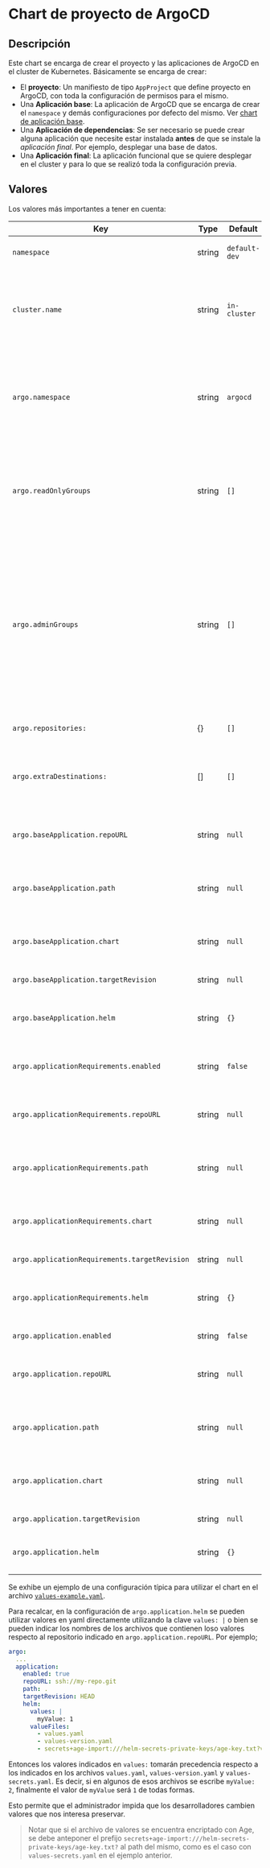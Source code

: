 # Chart de proyecto de ArgoCD

## Descripción

Este chart se encarga de crear el proyecto y las aplicaciones de ArgoCD en el
cluster de Kubernetes. Básicamente se encarga de crear:

- El **proyecto**: Un manifiesto de tipo `AppProject` que define proyecto en
  ArgoCD, con toda la configuración de permisos para el mismo.
- Una **Aplicación base**: La aplicación de ArgoCD que se encarga de crear el
  `namespace` y demás configuraciones por defecto del mismo. Ver
  [chart de aplicación base](../argo-base-app).
- Una **Aplicación de dependencias**: Se ser necesario se puede crear alguna
  aplicación que necesite estar instalada **antes** de que se instale la
  _aplicación final_. Por ejemplo, desplegar una base de datos.
- Una **Aplicación final**: La aplicación funcional que se quiere desplegar en
  el cluster y para lo que se realizó toda la configuración previa.

## Valores

Los valores más importantes a tener en cuenta:

| Key | Type | Default | Description |
|-----|------|---------|-------------|
| `namespace` | string | `default-dev` | Namespace que utilizará el proyecto |
| `cluster.name` | string | `in-cluster` | Nombre del cluster que utilizará el proyecto si no tiene nombre se puede utilizar la dirección con `cluster.address` |
| `argo.namespace` | string | `argocd` | Namespace donde se encuentra instalado ArgoCD (en el cluster de management). En general no se debería pisar |
| `argo.readOnlyGroups` | string | `[]` | Lista de grupos de AD que tendrán acceso de solo lectura en el proyecto de ArgoCD. Solo pueden ver los objetos y leer logs |
| `argo.adminGroups` | string | `[]` | Lista de grupos de AD que tendrán acceso de administradores. Son los encargados del despliegue, entre otras cosas puede sincronizar, eliminar aplicaciones y también ejecutar la consola de los contenedores |
| `argo.repositories:` | {} | `[]` | Lista de repositorios scoped |
| `argo.extraDestinations:` | [] | `[]` | Lista de namespaces de destino extra que se permitirán en el proyecto |
| `argo.baseApplication.repoURL` | string | `null` | URL del repositorio donde está el chart de dicha aplicación |
| `argo.baseApplication.path` | string | `null` | directorio donde se encuentra el chart en caso de ser un repo git |
| `argo.baseApplication.chart` | string | `null` | nombre del chart en caso de usar una registry de charts
| `argo.baseApplication.targetRevision` | string | `null` | versión del chart a instalar |
| `argo.baseApplication.helm` | string | `{}` | Valores en yaml que queremos pasarle a la aplicación de base |
| `argo.applicationRequirements.enabled` | string | `false` | Habilita la creación de la aplicación de requerimientos |
| `argo.applicationRequirements.repoURL` | string | `null` | URL del repositorio donde está el chart de dicha aplicación |
| `argo.applicationRequirements.path` | string | `null` | directorio donde se encuentra el chart en caso de ser un repo git |
| `argo.applicationRequirements.chart` | string | `null` | nombre del chart en caso de usar una registry de charts
| `argo.applicationRequirements.targetRevision` | string | `null` | versión del chart a instalar |
| `argo.applicationRequirements.helm` | string | `{}` | Valores en yaml que queremos pasarle a la aplicación de requerimientos |
| `argo.application.enabled` | string | `false` | Crear la aplicación final |
| `argo.application.repoURL` | string | `null` | Url del repositorio donde está el chart de dicha aplicación |
| `argo.application.path` | string | `null` | directorio donde se encuentra el chart en caso de ser un repo git |
| `argo.application.chart` | string | `null` | nombre del chart en caso de usar una registry de charts
| `argo.application.targetRevision` | string | `null` | versión del chart a instalar |
| `argo.application.helm` | string | `{}` | Valores en yaml que queremos pasarle a la aplicación final |

Se exhibe un ejemplo de una configuración típica para  utilizar el chart en el
archivo [`values-example.yaml`](values-example.yaml).

Para recalcar, en la configuración de `argo.application.helm` se pueden utilizar
valores en yaml directamente utilizando la clave `values: |` o bien se pueden
indicar los nombres de los archivos que contienen loso valores respecto al
repositorio indicado en `argo.application.repoURL`. Por ejemplo;

```yaml
argo:
  ...
  application:
    enabled: true
    repoURL: ssh://my-repo.git
    path: .
    targetRevision: HEAD
    helm:
      values: |
        myValue: 1
      valueFiles:
        - values.yaml
        - values-version.yaml
        - secrets+age-import:///helm-secrets-private-keys/age-key.txt?values-secrets.yaml
```

Entonces los valores indicados en `values:` tomarán precedencia respecto a los
indicados en los archivos `values.yaml`, `values-version.yaml` y
`values-secrets.yaml`. Es decir, si en algunos de esos archivos se escribe
`myValue: 2`, finalmente el valor de `myValue` será `1` de todas formas.

Esto permite que el administrador impida que los desarrolladores cambien valores
que nos interesa preservar.

> Notar que si el archivo de valores se encuentra encriptado con Age, se debe
> anteponer el prefijo
> `secrets+age-import:///helm-secrets-private-keys/age-key.txt?` al path del
> mismo, como es el caso con `values-secrets.yaml` en el ejemplo anterior.
